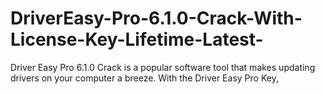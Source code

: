 # DriverEasy-Pro-6.1.0-Crack-With-License-Key-Lifetime-Latest-
Driver Easy Pro 6.1.0  Crack is a popular software tool that makes updating drivers on your computer a breeze. With the Driver Easy Pro Key, 
